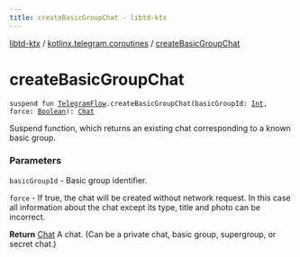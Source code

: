 ```yaml
---
title: createBasicGroupChat - libtd-ktx
---
```


[libtd-ktx](../index.html) / [kotlinx.telegram.coroutines](index.html) / [createBasicGroupChat](./create-basic-group-chat.html)

# createBasicGroupChat

`suspend fun `[`TelegramFlow`](../kotlinx.telegram.core/-telegram-flow/index.html)`.createBasicGroupChat(basicGroupId: `[`Int`](https://kotlinlang.org/api/latest/jvm/stdlib/kotlin/-int/index.html)`, force: `[`Boolean`](https://kotlinlang.org/api/latest/jvm/stdlib/kotlin/-boolean/index.html)`): `[`Chat`](https://tdlibx.github.io/td/docs/org/drinkless/td/libcore/telegram/TdApi.Chat.html)

Suspend function, which returns an existing chat corresponding to a known basic group.

### Parameters

`basicGroupId` - Basic group identifier.

`force` - If true, the chat will be created without network request. In this case all
information about the chat except its type, title and photo can be incorrect.

**Return**
[Chat](https://tdlibx.github.io/td/docs/org/drinkless/td/libcore/telegram/TdApi.Chat.html) A chat. (Can be a private chat, basic group, supergroup, or secret chat.)

